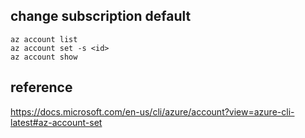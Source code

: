 
## change subscription default
```
az account list
az account set -s <id>
az account show
```

## reference
https://docs.microsoft.com/en-us/cli/azure/account?view=azure-cli-latest#az-account-set  

